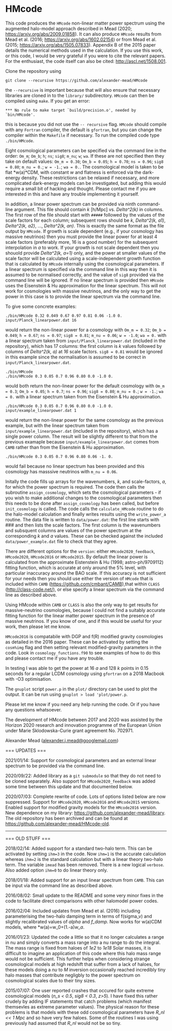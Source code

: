 # HMcode

This code produces the `HMcode` non-linear matter power spectrum using the augmented halo-model approach described in Mead (2020; https://arxiv.org/abs/2009.01858). It can also produce `HMcode` results from Mead et al. (2016; https://arxiv.org/abs/1602.02154) or from Mead et al. (2015; https://arxiv.org/abs/1505.07833). Appendix B of the 2015 paper details the numerical methods used in the calculation. If you use this work, or this code, I would be very grateful if you were to cite the relevant papers. For the enthusiast, the code itself can also be cited: http://ascl.net/1508.001.

Clone the repository using
```
git clone --recursive https://github.com/alexander-mead/HMcode
```
the `--recursive` is important because that will also ensure that necessary libraries are cloned in to the `library/` subdirectory. `HMcode` can then be compiled using `make`. If you get an error: 
```
*** No rule to make target `build/precision.o', needed by `bin/HMcode'.
```
this is because you did not use the `-- recursive` flag. `HMcode` should compile with any `Fortran` compiler, the default is `gfortran`, but you can change the compiler within the `Makefile` if necessary. To run the compiled code type `./bin/HMcode`.

Eight cosmological parameters can be specified via the command line in the order: `Om_m`; `Om_b`; `h`; `ns`; `sig8`; `m_nu`; `w`; `wa`. If these are not specified then they take on default values: `Om_m = 0.30`; `Om_b = 0.05`; `h = 0.70`; `ns = 0.96`; `sig8 = 0.80`; `m_nu = 0.`; `w = -1.`; `wa = 0.`. The cosmological model is taken to be flat *w(a)*CDM, with constant *w* and flatness is enforced via the dark-energy density. These restrictions can be relaxed if necessary, and more complicated dark-energy models can be investigated, but adding this would require a small bit of hacking and thought. Please contact me if you are interested in this and have any trouble implementing it yourself. 

In addition, a linear power spectrum can be provided via ninth command-line argument. This file should contain *k* [h/Mpc] vs. *Delta^2(k)* in columns. The first row of the file should start with `#####` followed by the values of the scale factors for each column; subsequent rows should be *k*, *Delta^2(k, a1)*, *Delta^2(k, a2)*, ..., *Delta^2(k, an)*. This is exactly the same format as the file output by `HMcode`. If growth is scale dependent (e.g., if your cosmology has massive neutrinos) then you must provide the linear power for at least 4 scale factors (preferably more, 16 is a good number) for the subsequent interpolation in *a* to work. If your growth is not scale dependent then you shouold provide *Delta^2(k, a=1)* only, and the power at smaller values of the scale factor will be calculated using a scale-independent growth function that is calculated by `HMcode` internally using the cosmological parameters. If a linear spectrum is specified via the command line in this way then it is assumed to be normalised correctly, and the value of `sig8` provided via the command line will be ignored. If no linear spectrum is provided then `HMcode` uses the Eisenstein & Hu approximation for the linear spectrum. This will not work for cosmologies with massive neutrinos, and the only way to get the power in this case is to provide the linear spectrum via the command line.

To give some concrete examples:

```
./bin/HMcode 0.32 0.049 0.67 0.97 0.81 0.06 -1.0 0. input/Planck_linearpower.dat 16
```
would return the non-linear power for a cosmology with `Om_m = 0.32`; `Om_b = 0.049`; `h = 0.67`; `ns = 0.97`; `sig8 = 0.81`; `m_nu = 0.06`; `w = -1.0`; `wa = 0.` with a linear spectrum taken from `input/Planck_linearpower.dat` (included in the repository), which has 17 columns: the first column is *k* values followed by columns of *Delta^2(k, a)* at *16* scale factors. `sig8 = 0.81` would be ignored in this example since the normalisation is assumed to be correct in `input/Planck_linearpower.dat`.

```
./bin/HMcode
./bin/HMcode 0.3 0.05 0.7 0.96 0.80 0.0 -1.0 0.
```
would both return the non-linear power for the default cosmology with `Om_m = 0.3`; `Om_b = 0.05`; `h = 0.7`; `ns = 0.96`; `sig8 = 0.80`; `m_nu = 0.`; `w = -1.`; `wa = 0.` with a linear spectrum taken from the Eisenstein & Hu approximation.

```
./bin/HMcode 0.3 0.05 0.7 0.96 0.80 0.0 -1.0 0. input/example_linearpower.dat 1
```
would return the non-linear power for the same cosmology as the previous example, but with the linear spectrum taken from `input/example_linearpower.dat` (included in the repository), which has a single power column. The result will be slightly different to that from the previous examaple because `input/example_linearpower.dat` comes from `CAMB` rather than from the Eisenstein & Hu approximation.

```
./bin/HMcode 0.3 0.05 0.7 0.96 0.80 0.06 -1. 0.
```
would fail because no linear spectrum has been provided and this cosmology has masssive neutrinos with `m_nu = 0.06`.


Initally the code fills up arrays for the wavenumbers, *k*, and scale-factors, *a*, for which the power spectrum is required. The code then calls the subroutine `assign_cosmology`, which sets the cosmological parameters - if you wish to make additional changes to the cosmological parameters then this needs to be done after `assign_cosmology` has been called, but before `init_cosmology` is called. The code calls the `calculate_HMcode` routine to do the halo-model calculation and finally writes results using the `write_power_a` routine. The data file is written to `data/power.dat`: the first line starts with ### and then lists the scale factors. The first column is the wavenumbers and subsquent columns are values of the power spectrum at the corresponding *k* and *a* values. These can be checked against the included `data/power_example.dat` file to check that they agree.

There are different options for the `version`: either `HMcode2020_feedback`, `HMcode2020`, `HMcode2016` or `HMcode2015`. By default the linear power is calculated from the approximate Eistenstein & Hu (1998; astro-ph/9709112) fitting function, which is accurate at only around the 5% level, with particular inaccuracy around the BAO scale. If this accuracy is not sufficient for your needs then you should use either the version of `HMcode` that is included within `CAMB` (https://github.com/cmbant/CAMB),that within `CLASS` (http://class-code.net/), or else specify a linear spectrum via the command line as described above. 

Using HMcode within `CAMB` or `CLASS` is also the only way to get results for massive-neutrino cosmologies, because I could not find a suitably accurate fitting function for the linear matter power spectrum in the presence of massive neutrinos. If you know of one, and if this would be useful for your work, then please let me know.

`HMcode2016` is compatabile with DGP and f(R) modified gravity cosmologies as detailed in the 2016 paper. These can be activated by setting the `cosm%img` flag and then setting relevant modified-gravity parameters in the code. Look in `cosmology_functions.f90` to see examples of how to do this and please contact me if you have any trouble.

In testing I was able to get the power at 16 *a* and 128 *k* points in 0.15 seconds for a regular LCDM cosmology using `gfortran` on a 2018 Macbook with -O3 optimisation. 

The `gnuplot` script `power.p` in the `plot/` directory can be used to plot the output. It can be run using `gnuplot > load 'plot/power.p`.

Please let me know if you need any help running the code. Or if you have any questions whatsoever.

The development of HMcode between 2017 and 2020 was assisted by the Horizon 2020 research and innovation programme of the European Union under Marie Sklodowska-Curie grant agreement No. 702971.

Alexander Mead
(alexander.j.mead@googlemail.com)

=== UPDATES ===

2021/01/14:
Support for cosmological parameters and an external linear spectrum to be provided via the command line.

2020/09/22:
Added library as a `git submodule` so that they do not need to be cloned separately. Also support for `HMcode2020_feedback` was added some time between this update and that documented below.

2020/07/03:
Complete rewrite of code. Lots of options listed below are now suppressed. Support for `HMcode2020`, `HMcode2016` and `HMcode2015` versions. Enabled support for modified gravity models for the `HMcode2016` version. New dependence on my library: https://github.com/alexander-mead/library. The old repository has been archived and can be found at https://github.com/alexander-mead/HMcode-old.

----

=== OLD STUFF ===

2018/02/14:
Added support for a standard two-halo term. This can be activated by setting `ihm=3` in the code. Now `ihm=1` is the accurate calculation whereas `ihm=2` is the standard calculation but with a linear theory two-halo term. The variable `imead` has been removed. There is a new logical `verbose`. Also added option `ihm=0` to do linear theory only.

2018/01/18:
Added support for an input linear spectrum from `CAMB`. This can be input via the command line as described above.

2016/08/02:
Small update to the README and some very minor fixes in the code to facilitate direct comparisons with other halomodel power codes.

2016/02/04:
Included updates from Mead et al. (2016) including parameterising the two-halo damping term in terms of f(sigma_v) and slightly recalibrated values of *alpha* and *f_damp*. Now works for w(a)CDM models, where *w(a)=w_0+(1.-a)*w_a*.

2016/01/23:
Updated the code a little so that it no longer calculates a range in nu and simply converts a mass range into a nu range to do the integral. The mass range is fixed from haloes of *1e2* to *1e18* Solar masses, it is difficult to imagine an application of this code where this halo mass range would not be sufficient. This further helps when considering strange cosmological models at high redshift that suffer from a lack of haloes, for these models doing a *nu* to *M* inversion occasionally reached incredibly tiny halo masses that contribute negligbly to the power spectrum on cosmological scales due to their tiny sizes.

2015/07/07:
One user reported crashes that occured for quite extreme cosmological models (*n_s < 0.5*, *sig8 < 0.3*, *z>5*). I have fixed this rather crudely by adding IF statements that catch problems (which manifest themsevles as extreme parameter values). The physical reason for these problems is that models with these odd cosmological parameters have *R_nl << 1 Mpc* and so have very few haloes. Some of the routines I was using previously had assumed that *R_nl* would not be so tiny.
